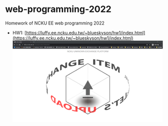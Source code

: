 # web-programming-2022
Homework of NCKU EE web programming 2022 
- HW1: [https://luffy.ee.ncku.edu.tw/~blueskyson/hw1/index.html](https://luffy.ee.ncku.edu.tw/~blueskyson/hw1/index.html)
  ![](./images/hw1.png)